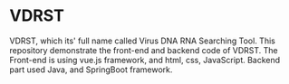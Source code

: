 # VDRST
VDRST, which its' full name called Virus DNA RNA Searching Tool. This repository demonstrate the front-end and backend code of VDRST. The Front-end is using vue.js framework, and html, css, JavaScript. Backend part used Java, and SpringBoot framework.
